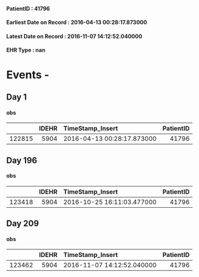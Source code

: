 
#### PatientID : 41796
#### Earliest Date on Record : 2016-04-13 00:28:17.873000
#### Latest Date on Record : 2016-11-07 14:12:52.040000
#### EHR Type : nan

# Events - 

## Day 1

#### obs
|        |   IDEHR | TimeStamp_Insert           |   PatientID |
|-------:|--------:|:---------------------------|------------:|
| 122815 |    5904 | 2016-04-13 00:28:17.873000 |       41796 |


## Day 196

#### obs
|        |   IDEHR | TimeStamp_Insert           |   PatientID |
|-------:|--------:|:---------------------------|------------:|
| 123418 |    5904 | 2016-10-25 16:11:03.477000 |       41796 |


## Day 209

#### obs
|        |   IDEHR | TimeStamp_Insert           |   PatientID |
|-------:|--------:|:---------------------------|------------:|
| 123462 |    5904 | 2016-11-07 14:12:52.040000 |       41796 |



